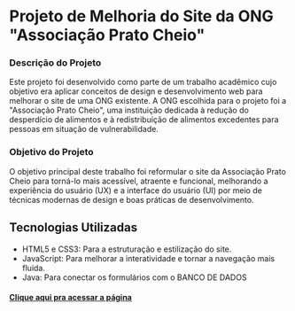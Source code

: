 <h1>Projeto de Melhoria do Site da ONG "Associação Prato Cheio"</h1>
<h3>Descrição do Projeto</h3>
<p>Este projeto foi desenvolvido como parte de um trabalho acadêmico cujo objetivo era aplicar conceitos de design e desenvolvimento web para melhorar o site de uma ONG existente. A ONG escolhida para o projeto foi a "Associação Prato Cheio", uma instituição dedicada à redução do desperdício de alimentos e à redistribuição de alimentos excedentes para pessoas em situação de vulnerabilidade.</p>

<h3>Objetivo do Projeto</h3>
<p>O objetivo principal deste trabalho foi reformular o site da Associação Prato Cheio para torná-lo mais acessível, atraente e funcional, melhorando a experiência do usuário (UX) e a interface do usuário (UI) por meio de técnicas modernas de design e boas práticas de desenvolvimento.</p>
<h2>Tecnologias Utilizadas</h2>
<ul>
  <li>HTML5 e CSS3: Para a estruturação e estilização do site.</li>
  <li>JavaScript: Para melhorar a interatividade e tornar a navegação mais fluida.</li>
  <li>Java: Para conectar os formulários com o BANCO DE DADOS</li>
</ul>
<h4><a href="https://dev-gabriell.github.io/ongPrincipal/">Clique aqui pra acessar a página</a></h4>
